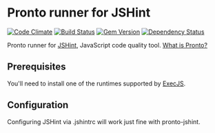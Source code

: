 # Pronto runner for JSHint

[![Code Climate](https://codeclimate.com/github/mmozuras/pronto-jshint.png)](https://codeclimate.com/github/mmozuras/pronto-jshint)
[![Build Status](https://travis-ci.org/mmozuras/pronto-jshint.png)](https://travis-ci.org/mmozuras/pronto-jshint)
[![Gem Version](https://badge.fury.io/rb/pronto-jshint.png)](http://badge.fury.io/rb/pronto-jshint)
[![Dependency Status](https://gemnasium.com/mmozuras/pronto-jshint.png)](https://gemnasium.com/mmozuras/pronto-jshint)

Pronto runner for [JSHint](http://www.jshint.com/), JavaScript code quality tool. [What is Pronto?](https://github.com/mmozuras/pronto)

## Prerequisites

You'll need to install one of the runtimes supported by [ExecJS](https://github.com/sstephenson/execjs#execjs).

## Configuration

Configuring JSHint via .jshintrc will work just fine with pronto-jshint.
